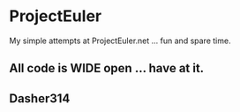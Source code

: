 
# ProjectEuler

My simple attempts at ProjectEuler.net ... fun and spare time.

All code is WIDE open ... have at it.
--
Dasher314
--
